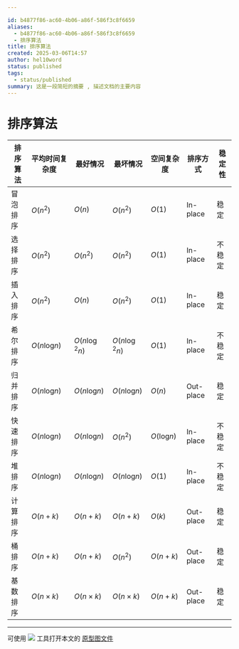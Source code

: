 ```yaml
---

id: b4877f86-ac60-4b06-a86f-586f3c8f6659
aliases:
  - b4877f86-ac60-4b06-a86f-586f3c8f6659
  - 排序算法
title: 排序算法
created: 2025-03-06T14:57
author: hel10word
status: published
tags: 
  - status/published
summary: 这是一段简短的摘要 , 描述文档的主要内容
---
```


# 排序算法

| 排序算法 | 平均时间复杂度      | 最好情况                 | 最坏情况                 | 空间复杂度        | 排序方式  | 稳定性 |
| -------- | ------------------- | ------------------------ | ------------------------ | ----------------- | --------- | ------ |
| 冒泡排序 | $O(n^{2})$         | $O(n)$                  | $O(n^{2})$              | $O(1)$           | In-place  | 稳定   |
| 选择排序 | $O(n^{2})$         | $O(n^{2})$              | $O(n^{2})$              | $O(1)$           | In-place  | 不稳定 |
| 插入排序 | $O(n^{2})$         | $O(n)$                  | $O(n^{2})$              | $O(1)$           | In-place  | 稳定   |
| 希尔排序 | $O(n \log_{}{n})$ | $O(n \log{_{}^{2}}{n})$ | $O(n \log{_{}^{2}}{n})$ | $O(1)$           | In-place  | 不稳定 |
| 归并排序 | $O(n \log_{}{n})$ | $O(n \log_{}{n})$      | $O(n \log_{}{n})$      | $O(n)$            | Out-place | 稳定  |
| 快速排序 | $O(n \log_{}{n})$ | $O(n \log_{}{n})$      | $O(n^{2})$              | $O(\log_{}{n})$ | In-place  | 不稳定 |
| 堆排序   | $O(n \log_{}{n})$ | $O(n \log_{}{n})$      | $O(n \log_{}{n})$      | $O(1)$           | In-place  | 不稳定 |
| 计算排序 | $O(n+k)$           | $O(n+k)$                | $O(n+k)$                | $O(k)$           | Out-place | 稳定   |
| 桶排序   | $O(n+k)$           | $O(n+k)$                | $O(n^{2})$              | $O(n+k)$         | Out-place | 稳定   |
| 基数排序 | $O(n \times k)$     | $O(n \times k)$          | $O(n \times k)$          | $O(n+k)$         | Out-place | 稳定   |














---
可使用 [![](https://img.shields.io/badge/Excalidraw-CCCCFF?style=for-the-badge&logo=excalidraw&logoColor=333&logoWidth=20&labelColor=CCCCFF)](https://excalidraw.com/) 工具打开本文的 [原型图文件](../KnowledgeMatrix/ComputerScience/Network/网络数据包封装与传输/attachments/excalidraw.excalidraw)




[^1]: 112

